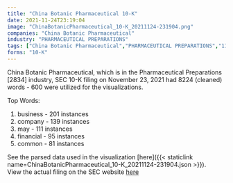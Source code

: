 ```yaml
---
title: "China Botanic Pharmaceutical 10-K"
date: 2021-11-24T23:19:04
image: "ChinaBotanicPharmaceutical_10-K_20211124-231904.png"
companies: "China Botanic Pharmaceutical"
industry: "PHARMACEUTICAL PREPARATIONS"
tags: ["China Botanic Pharmaceutical","PHARMACEUTICAL PREPARATIONS","11-23-2021","10-K"]
forms: "10-K"
---
```

China Botanic Pharmaceutical, which is in the Pharmaceutical Preparations [2834] industry, SEC 10-K filing on November 23, 2021 had 8224 (cleaned) words - 600 were utilized for the visualizations.

Top Words:
1. business - 201 instances
2. company - 139 instances
3. may - 111 instances
4. financial - 95 instances
5. common - 81 instances


See the parsed data used in the visualization [here]({{< staticlink name=ChinaBotanicPharmaceutical_10-K_20211124-231904.json >}}).  
View the actual filing on the SEC website [here](https://www.sec.gov/Archives/edgar/data/926844/0001829126-21-014756.txt)